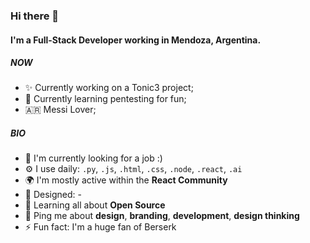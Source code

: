 ### Hi there 👋

#### I'm a Full-Stack Developer working in Mendoza, Argentina.

##### NOW

- ✨ Currently working on a Tonic3 project;
- 📖 Currently learning pentesting for fun;
- 🇦🇷 Messi Lover;

##### BIO

- 🏢 I'm currently looking for a job :)
- ⚙️ I use daily: `.py`, `.js`, `.html`, `.css`, `.node`, `.react`, `.ai`
- 🌍 I'm mostly active within the **React Community**
- 💅 Designed: -
- 🌱 Learning all about **Open Source**
- 💬 Ping me about **design**, **branding**, **development**, **design thinking**
- ⚡️ Fun fact: I'm a huge fan of Berserk
